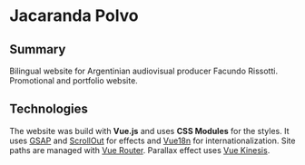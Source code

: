 # Jacaranda Polvo
## Summary
Bilingual website for Argentinian audiovisual producer Facundo Rissotti. Promotional and portfolio website.
## Technologies
The website was build with **Vue.js** and uses **CSS Modules** for the styles. It uses [GSAP](https://greensock.com/gsap/) and [ScrollOut](https://scroll-out.github.io/) for effects and [Vue18n](https://kazupon.github.io/vue-i18n/) for internationalization. Site paths are managed with [Vue Router](https://router.vuejs.org/).
Parallax effect uses [Vue Kinesis](https://www.aminerman.com/kinesis/).
